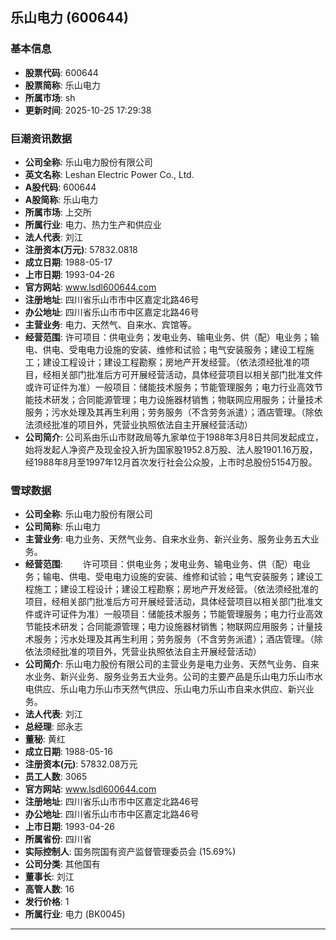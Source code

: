## 乐山电力 (600644)

### 基本信息

- **股票代码**: 600644
- **股票简称**: 乐山电力
- **所属市场**: sh
- **更新时间**: 2025-10-25 17:29:38

### 巨潮资讯数据

- **公司全称**: 乐山电力股份有限公司
- **英文名称**: Leshan Electric Power Co., Ltd.
- **A股代码**: 600644
- **A股简称**: 乐山电力
- **所属市场**: 上交所
- **所属行业**: 电力、热力生产和供应业
- **法人代表**: 刘江
- **注册资本(万元)**: 57832.0818
- **成立日期**: 1988-05-17
- **上市日期**: 1993-04-26
- **官方网站**: www.lsdl600644.com
- **注册地址**: 四川省乐山市市中区嘉定北路46号
- **办公地址**: 四川省乐山市市中区嘉定北路46号
- **主营业务**: 电力、天然气、自来水、宾馆等。
- **经营范围**: 许可项目：供电业务；发电业务、输电业务、供（配）电业务；输电、供电、受电电力设施的安装、维修和试验；电气安装服务；建设工程施工；建设工程设计；建设工程勘察；房地产开发经营。（依法须经批准的项目，经相关部门批准后方可开展经营活动，具体经营项目以相关部门批准文件或许可证件为准）一般项目：储能技术服务；节能管理服务；电力行业高效节能技术研发；合同能源管理；电力设施器材销售；物联网应用服务；计量技术服务；污水处理及其再生利用；劳务服务（不含劳务派遣）；酒店管理。（除依法须经批准的项目外，凭营业执照依法自主开展经营活动）
- **公司简介**: 公司系由乐山市财政局等九家单位于1988年3月8日共同发起成立，始将发起人净资产及现金投入折为国家股1952.8万股、法人股1901.16万股，经1988年8月至1997年12月首次发行社会公众股，上市时总股份5154万股。

### 雪球数据

- **公司全称**: 乐山电力股份有限公司
- **公司简称**: 乐山电力
- **主营业务**: 电力业务、天然气业务、自来水业务、新兴业务、服务业务五大业务。
- **经营范围**: 　　许可项目：供电业务；发电业务、输电业务、供（配）电业务；输电、供电、受电电力设施的安装、维修和试验；电气安装服务；建设工程施工；建设工程设计；建设工程勘察；房地产开发经营。（依法须经批准的项目，经相关部门批准后方可开展经营活动，具体经营项目以相关部门批准文件或许可证件为准）一般项目：储能技术服务；节能管理服务；电力行业高效节能技术研发；合同能源管理；电力设施器材销售；物联网应用服务；计量技术服务；污水处理及其再生利用；劳务服务（不含劳务派遣）；酒店管理。（除依法须经批准的项目外，凭营业执照依法自主开展经营活动）
- **公司简介**: 乐山电力股份有限公司的主营业务是电力业务、天然气业务、自来水业务、新兴业务、服务业务五大业务。公司的主要产品是乐山电力乐山市水电供应、乐山电力乐山市天然气供应、乐山电力乐山市自来水供应、新兴业务。
- **法人代表**: 刘江
- **总经理**: 邱永志
- **董秘**: 黄红
- **成立日期**: 1988-05-16
- **注册资本(元)**: 57832.08万元
- **员工人数**: 3065
- **官方网站**: www.lsdl600644.com
- **注册地址**: 四川省乐山市市中区嘉定北路46号
- **办公地址**: 四川省乐山市市中区嘉定北路46号
- **上市日期**: 1993-04-26
- **所属省份**: 四川省
- **实际控制人**: 国务院国有资产监督管理委员会 (15.69%)
- **公司分类**: 其他国有
- **董事长**: 刘江
- **高管人数**: 16
- **发行价格**: 1
- **所属行业**: 电力 (BK0045)

---